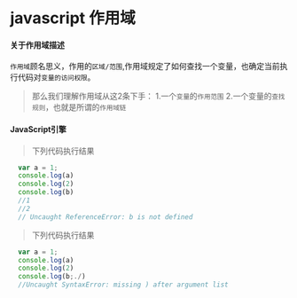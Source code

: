 
# javascript 作用域

#### 关于作用域描述
`作用域`顾名思义，作用的`区域/范围`,作用域规定了如何查找一个变量，也确定当前执行代码对`变量的访问权限`。

> 那么我们理解作用域从这2条下手：
> 1.一个`变量`的`作用范围`
> 2.一个变量的`查找规则`，也就是所谓的`作用域链`

#### JavaScript引擎

>下列代码执行结果
```js
  var a = 1;
  console.log(a)
  console.log(2)
  console.log(b)
  //1
  //2
  // Uncaught ReferenceError: b is not defined
```


>下列代码执行结果
```js
  var a = 1;
  console.log(a)
  console.log(2)
  console.log(b;./)
  //Uncaught SyntaxError: missing ) after argument list
```







